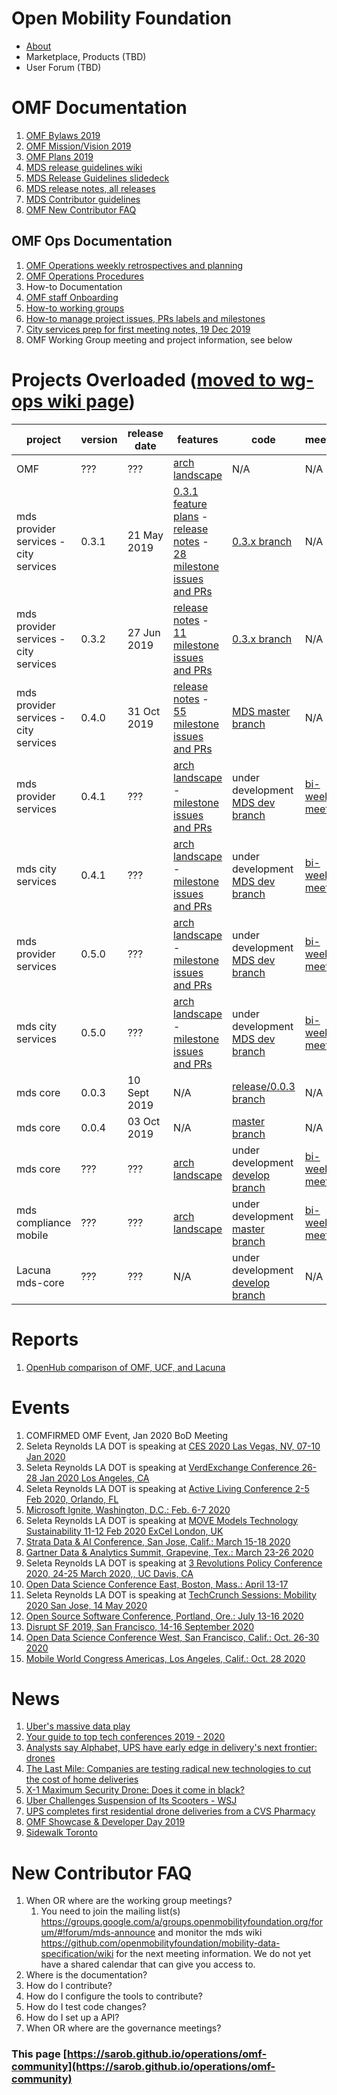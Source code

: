# Open Mobility Foundation
* [About](https://www.openmobilityfoundation.org/about/)
* Marketplace, Products (TBD)
* User Forum (TBD)

# OMF Documentation
1. [OMF Bylaws 2019](https://members.openmobilityfoundation.org/wp-content/uploads/2019/08/OMF-Bylaws-CURRENT-1.pdf)
1. [OMF Mission/Vision 2019](https://www.openmobilityfoundation.org/wp-content/uploads/2019/06/OpenMobilityFoundation_Principles.pdf)
1. [OMF Plans 2019](https://www.openmobilityfoundation.org/wp-content/uploads/2019/10/OMF-Transitional-Architectural-Landscape-FINAL.pdf)
1. [MDS release guidelines wiki](https://github.com/openmobilityfoundation/mobility-data-specification/blob/dev/ReleaseGuidelines.md)
1. [MDS Release Guidelines slidedeck](https://docs.google.com/presentation/d/1iw3Y6kSDnSUEUNLGlc07ARQlcunYVYCd05P2RkTTNnc/edit?usp=sharing)
1. [MDS release notes, all releases](https://github.com/openmobilityfoundation/mobility-data-specification/blob/dev/ReleaseNotes.md)
1. [MDS Contributor guidelines](https://github.com/openmobilityfoundation/mobility-data-specification/blob/dev/CONTRIBUTING.md)
1. [OMF New Contributor FAQ](#new-contributor-faq)

## OMF Ops Documentation
1. [OMF Operations weekly retrospectives and planning](https://docs.google.com/document/d/1wEj46BFxgo1HGAC0L7qd3UfNNhnDzMzJdLLR2C7Qesg/edit?usp=sharing)
1. [OMF Operations Procedures](https://docs.google.com/document/d/1yHHTCKcXe46vF2KoYknOE0CgAPhRNNRhuned02pbPTY/edit?usp=sharing)
1. How-to Documentation
1. [OMF staff Onboarding](https://docs.google.com/document/d/1fRN5uBtcPy3OdcKNjqs4eWxW6Ydgii0xo1V3oFDt4k0/edit?usp=sharing)
1. [How-to working groups](https://docs.google.com/document/d/11ym1ssmnavCtYkVxVtvFELHWGqv3T_gwUKWl2WsgfnE/edit?usp=sharing)
1. [How-to manage project issues, PRs labels and milestones](omf-labels.md)
1. [City services prep for first meeting notes, 19 Dec 2019](https://docs.google.com/document/d/13EHvCPkbaWtGaTZNWqFPnQEAa3yz91MU7gc2nwYs3os/edit?usp=sharing)
1. OMF Working Group meeting and project information, see below

# Projects Overloaded ([moved to wg-ops wiki page](https://github.com/openmobilityfoundation/mobility-data-specification/wiki/Working-Group-Operations-(wg-ops)#omf-projects-overloaded))
<div class="datatable-begin"></div>

project        | version | release date | features | code         | meetings
-------------- | ------- | ------------ | -------- | ------------ | ------------
OMF            | ??? | ??? | [arch landscape](https://www.openmobilityfoundation.org/wp-content/uploads/2019/10/OMF-Transitional-Architectural-Landscape-FINAL.pdf) | N/A | N/A
mds provider services - city services | 0.3.1   | 21 May 2019 | [0.3.1 feature plans](https://github.com/openmobilityfoundation/mobility-data-specification/wiki/0.3.1-Release-Recommendations) -  [release notes](https://github.com/openmobilityfoundation/mobility-data-specification/wiki) - [28 milestone issues and PRs](https://github.com/openmobilityfoundation/mobility-data-specification/milestone/7?closed=1) | [0.3.x branch](https://github.com/openmobilityfoundation/mobility-data-specification/tree/0.3.x) | N/A
mds provider services - city services | 0.3.2   | 27 Jun 2019 | [release notes](https://github.com/openmobilityfoundation/mobility-data-specification/wiki) - [11 milestone issues and PRs](https://github.com/openmobilityfoundation/mobility-data-specification/milestone/8?closed=1) | [0.3.x branch](https://github.com/openmobilityfoundation/mobility-data-specification/tree/0.3.x) | N/A
mds provider services - city services | 0.4.0   | 31 Oct 2019 | [release notes](https://github.com/openmobilityfoundation/mobility-data-specification/wiki) - [55 milestone issues and PRs](https://github.com/openmobilityfoundation/mobility-data-specification/milestone/6?closed=1) | [MDS master branch](https://github.com/openmobilityfoundation/mobility-data-specification/tree/master) | N/A
mds provider services | 0.4.1   | ??? | [arch landscape](https://www.openmobilityfoundation.org/wp-content/uploads/2019/10/OMF-Transitional-Architectural-Landscape-FINAL.pdf) - [milestone issues and PRs](https://github.com/openmobilityfoundation/mobility-data-specification/milestone/10) | under development [MDS dev branch](https://github.com/openmobilityfoundation/mobility-data-specification) | [bi-weekly meetings](https://github.com/openmobilityfoundation/mobility-data-specification/wiki)
mds city services   | 0.4.1   | ??? | [arch landscape](https://www.openmobilityfoundation.org/wp-content/uploads/2019/10/OMF-Transitional-Architectural-Landscape-FINAL.pdf)  - [milestone issues and PRs](https://github.com/openmobilityfoundation/mobility-data-specification/milestone/10) | under development [MDS dev branch](https://github.com/openmobilityfoundation/mobility-data-specification) | [bi-weekly meetings](https://github.com/openmobilityfoundation/mobility-data-specification/wiki)
mds provider services  | 0.5.0   | ??? | [arch landscape](https://www.openmobilityfoundation.org/wp-content/uploads/2019/10/OMF-Transitional-Architectural-Landscape-FINAL.pdf)  - [milestone issues and PRs](https://github.com/openmobilityfoundation/mobility-data-specification/milestone/9) | under development [MDS dev branch](https://github.com/openmobilityfoundation/mobility-data-specification) | [bi-weekly meetings](https://github.com/openmobilityfoundation/mobility-data-specification/wiki)
mds city services   | 0.5.0   | ??? | [arch landscape](https://www.openmobilityfoundation.org/wp-content/uploads/2019/10/OMF-Transitional-Architectural-Landscape-FINAL.pdf) - [milestone issues and PRs](https://github.com/openmobilityfoundation/mobility-data-specification/milestone/9) | under development [MDS dev branch](https://github.com/openmobilityfoundation/mobility-data-specification) | [bi-weekly meetings](https://github.com/openmobilityfoundation/mobility-data-specification/wiki)
mds core       | 0.0.3   | 10 Sept 2019 | N/A | [release/0.0.3 branch](https://github.com/openmobilityfoundation/mds-core/tree/release/0.0.3) | N/A
mds core       | 0.0.4   | 03 Oct 2019 | N/A | [master branch](https://github.com/openmobilityfoundation/mds-core/tree/master) | N/A
mds core       | ??? | ??? | [arch landscape](https://www.openmobilityfoundation.org/wp-content/uploads/2019/10/OMF-Transitional-Architectural-Landscape-FINAL.pdf) | under development [develop branch](https://github.com/openmobilityfoundation/mds-core) | [bi-weekly meetings](https://github.com/openmobilityfoundation/mobility-data-specification/wiki)
mds compliance mobile | ??? | ??? | [arch landscape](https://www.openmobilityfoundation.org/wp-content/uploads/2019/10/OMF-Transitional-Architectural-Landscape-FINAL.pdf) | under development [master branch](https://github.com/openmobilityfoundation/mds-compliance-mobile) | [bi-weekly meetings](https://github.com/openmobilityfoundation/mobility-data-specification/wiki)
Lacuna mds-core | ??? | ??? | N/A | under development [develop branch](https://github.com/lacuna-tech/mds-core) | N/A

<div class="datatable-end"></div>

# Reports
1. [OpenHub comparison of OMF, UCF, and Lacuna](https://www.openhub.net/p/_compare?project_0=Open+Mobility+Foundation&project_1=kepler.gl&project_2=Lacuna-tech)

# Events
1. COMFIRMED OMF Event, Jan 2020 BoD Meeting
1. Seleta Reynolds LA DOT is speaking at [CES 2020 Las Vegas, NV, 07-10 Jan 2020](https://www.ces.tech/conference/speaker-directory/882559.aspx)
1. Seleta Reynolds LA DOT is speaking at [VerdExchange Conference 26-28 Jan 2020 Los Angeles, CA](https://www.verdexchange.org/)
1. Seleta Reynolds LA DOT is speaking at [Active Living Conference 2-5 Feb 2020, Orlando, FL](http://www.alr-conference.com/)
1. [Microsoft Ignite, Washington, D.C.: Feb. 6-7 2020](https://www.microsoft.com/en-us/ignite-the-tour/washington-dc)
1. Seleta Reynolds LA DOT is speaking at [MOVE Models Technology Sustainability 11-12 Feb 2020 ExCel London, UK](https://www.terrapinn.com/exhibition/move/index.stm)
1. [Strata Data & AI Conference, San Jose, Calif.: March 15-18 2020](https://conferences.oreilly.com/strata-data-ai/stai-ca)
1. [Gartner Data & Analytics Summit, Grapevine, Tex.: March 23-26 2020](https://www.gartner.com/en/conferences/na/data-analytics-us)
1. Seleta Reynolds LA DOT is speaking at [3 Revolutions Policy Conference 2020, 24-25 March 2020,, UC Davis, CA](https://3rev.ucdavis.edu/events/3-revolutions-policy-conference-2020)
1. [Open Data Science Conference East, Boston, Mass.: April 13-17 ](https://odsc.com/boston/)
1. Seleta Reynolds LA DOT is speaking at [TechCrunch Sessions: Mobility 2020 San Jose, 14 May 2020](https://techcrunch.com/events/tc-sessions-mobility-2020/)
1. [Open Source Software Conference, Portland, Ore.: July 13-16 2020](https://conferences.oreilly.com/oscon/oscon-or)
1. [Disrupt SF 2019, San Francisco, 14-16 September 2020](https://techcrunch.com/events/disrupt-sf-2020/)
1. [Open Data Science Conference West, San Francisco, Calif.: Oct. 26-30 2020](https://odsc.com/california/)
1. [Mobile World Congress Americas, Los Angeles, Calif.: Oct. 28 2020](https://www.mwclosangeles.com/)

# News
1. [Uber's massive data play](https://medium.com/s/story/ubers-new-vision-is-a-massive-data-play-b7e59ec59d42)
1. [Your guide to top tech conferences 2019 - 2020](https://www.cio.com/article/3344362/your-guide-to-top-tech-conferences-2019-2020.html)
1. [Analysts say Alphabet, UPS have early edge in delivery's next frontier: drones](https://www.cnbc.com/2019/12/21/analysts-alphabet-ups-have-edge-in-deliverys-next-frontier-drones.html)
1. [The Last Mile: Companies are testing radical new technologies to cut the cost of home deliveries](https://www.cbsnews.com/news/delivering-the-goods-drones-and-robots-are-making-their-way-to-your-door/?ftag=CNM-00-10aag7e)
1. [X-1 Maximum Security Drone: Does it come in black?](https://www.wabcradio.com/episode/x-1-maximum-security-drone-does-it-come-in-black-yes-dana-wheeler-plymouth-rock-technologies-can-prt-nasdaqotc-pltrf-plyrotechinc/)
1. [Uber Challenges Suspension of Its Scooters - WSJ](https://www.wsj.com/articles/uber-challenges-los-angeless-suspension-of-its-scooters-11573727400)
1. [UPS completes first residential drone deliveries from a CVS Pharmacy](https://www.zdnet.com/article/ups-completes-first-residential-drone-deliveries-from-a-cvs-pharmacy/)
1. [OMF Showcase &amp; Developer Day 2019](http://www.openmobilityfoundation.org/devday-2019/)
1. [Sidewalk Toronto](https://medium.com/radical-urbanist/sidewalk-toronto/home)

# New Contributor FAQ
1. When OR where are the working group meetings? 
    1. You need to join the mailing list(s) https://groups.google.com/a/groups.openmobilityfoundation.org/forum/#!forum/mds-announce and monitor the mds wiki https://github.com/openmobilityfoundation/mobility-data-specification/wiki for the next meeting information. We do not yet have a shared calendar that can give you access to. 
1. Where is the documentation?
1. How do I contribute?
1. How do I configure the tools to contribute?
1. How do I test code changes?
1. How do I set up a API?
1. When OR where are the governance meetings?

### This page [https://sarob.github.io/operations/omf-community](https://sarob.github.io/operations/omf-community)
